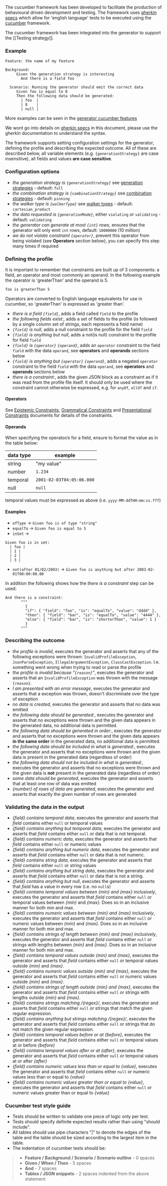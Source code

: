 The cucumber framework has been developed to facilitate the production of behavioural driven development and testing.
The framework uses [gherkin specs](https://docs.cucumber.io/gherkin/) which allow for 'english language' tests to be executed using the [cucumber](https://docs.cucumber.io/) framework.

The cucumber framework has been integrated into the generator to support the [[Testing strategy]].

### Example
```
Feature: the name of my feature

Background:
     Given the generation strategy is interesting
       And there is a field foo

  Scenario: Running the generator should emit the correct data
     Given foo is equal to 8
     Then the following data should be generated:
       | foo  |
       | 8    |
       | null |
```

More examples can be seen in the [generator cucumber features](https://github.com/ScottLogic/datahelix/tree/master/generator/src/test/java/com/scottlogic/deg/generator/cucumber)

We wont go into details on [gherkin specs](https://docs.cucumber.io/gherkin/) in this document, please use the gherkin documentation to understand the syntax.

The framework supports setting configuration settings for the generator, defining the profile and describing the expected outcome. All of these are described below, all variable elements (e.g. `{generationStrategy}` are case insensitive), all fields and values **are case sensitive**.

### Configuration options
* _the generation strategy is `{generationStrategy}`_ see [generation strategies](https://github.com/ScottLogic/datahelix/blob/master/docs/Options/GenerateOptions.md) - default: `full`
* _the combination strategy is `{combinationStrategy}`_ see [combination strategies](https://github.com/ScottLogic/datahelix/blob/master/docs/Options/GenerateOptions.md) - default: `pinning`
* _the walker type is `{walkerType}`_ see [walker types](https://github.com/ScottLogic/datahelix/blob/master/docs/Options/GenerateOptions.md) - default: `cartesian_product`
* _the data requested is `{generationMode}`_, either `violating` or `validating` - default: `validating`
* _the generator can generate at most `{int}` rows_, ensures that the generator will only emit `int` rows, default: `10000000` (10 million)
* _we do not violate constraint `{operator}`_, prevent this operator from being violated (see **Operators** section below), you can specify this step many times if required

### Defining the profile
It is important to remember that constraints are built up of 3 components: a field, an operator and most commonly an operand. In the following example the operator is 'greaterThan' and the operand is 5.

```
foo is greaterThan 5
```

Operators are converted to English language equivalents for use in cucumber, so 'greaterThan' is expressed as 'greater than'.

* _there is a field `{field}`_, adds a field called `field` to the profile
* _the following fields exist:_, adds a set of fields to the profile (is followed by a single column set of strings, each represents a field name)
* _`{field}` is null_, adds a null constraint to the profile for the field `field`
* _`{field}` is anything but null_, adds a not(is null) constraint to the profile for field `field`
* _`{field}` is `{operator}` `{operand}`_, adds an `operator` constraint to the field `field` with the data `operand`, see **operators** and **operands** sections below
* _`{field}` is anything but `{operator}` `{operand}`_, adds a negated `operator` constraint to the field `field` with the data `operand`, see **operators** and **operands** sections below
* _there is a constraint:_, adds the given JSON block as a constraint as if it was read from the profile file itself. It should only be used where the constraint cannot otherwise be expressed, e.g. for `anyOf`, `allOf` and `if`.

#### Operators
See [Epistemic Constraints](https://github.com/ScottLogic/datahelix/blob/master/docs/EpistemicConstraints.md), [Grammatical Constraints](https://github.com/ScottLogic/datahelix/blob/master/docs/GrammaticalConstraints.md) and [Presentational Constraints](https://github.com/ScottLogic/datahelix/blob/master/docs/PresentationalConstraints.md) documents for details of the constraints.

#### Operands
When specifying the operator/s for a field, ensure to format the value as in the table below:

| data type | example |
| ---- | ---- |
| string | "my value" |
| number | `1.234` |
| temporal | `2001-02-03T04:05:06.000` | 
| null | `null` |

temporal values must be expressed as above (i.e. `yyyy-MM-ddTHH:mm:ss.fff`)

#### Examples
* `ofType` &rarr; `Given foo is of type "string"`
* `equalTo` &rarr; `Given foo is equal to 5`
* `inSet` &rarr; 
```
Given foo is in set: 
  | foo | 
  | 1 | 
  | 2 | 
  | 3 |
```
* `not(after 01/02/2003)` &rarr; `Given foo is anything but after 2003-02-01T00:00:00.00`

In addition the following shows how the _there is a constraint_ step can be used:
```
And there is a constraint:
       """
         {
         "if": { "field": "foo", "is": "equalTo", "value": "dddd" },
         "then": { "field": "bar", "is": "equalTo", "value": "4444" },
         "else": { "field": "bar", "is": "shorterThan", "value": 1 }
         }
       """
```

### Describing the outcome
* _the profile is invalid_, executes the generator and asserts that any of the following exceptions were thrown: `InvalidProfileException`, `JsonParseException`, `IllegalArgumentException`, `ClassCastException`. I.e. something went wrong when trying to read or parse the profile
* _the profile is invalid because "`{reason}`"_, executes the generator and asserts that an `InvalidProfileException` was thrown with the message `{reason}`.
* _I am presented with an error message_, executes the generator and asserts that a exception was thrown, doesn't discriminate over the type of exception
* _no data is created_, executes the generator and asserts that no data was emitted
* _the following data should be generated:_, executes the generator and asserts that no exceptions were thrown and the given data appears in the generated data, no additional data is permitted.
* _the following data should be generated in order:_, executes the generator and asserts that no exceptions were thrown and the given data appears **in the same order** in the generated data, no additional data is permitted.
* _the following data should be included in what is generated:_, executes the generator and asserts that no exceptions were thrown and the given data is present in the generated data (regardless of order)
* _the following data should not be included in what is generated:_, executes the generator and asserts that no exceptions were thrown and the given data is **not** present in the generated data (regardless of order)
* _some data should be generated_, executes the generator and asserts that at least one row of data was emitted
* _{number} of rows of data are generated_, executes the generator and asserts that exactly the given number of rows are generated

### Validating the data in the output
* _{field} contains temporal data_, executes the generator and asserts that _field_ contains either `null` or temporal values
* _{field} contains anything but temporal data_, executes the generator and asserts that _field_ contains either `null` or data that is not temporal.
* _{field} contains numeric data_, executes the generator and asserts that _field_ contains either `null` or numeric values
* _{field} contains anything but numeric data_, executes the generator and asserts that _field_ contains either `null` or data that is not numeric.
* _{field} contains string data_, executes the generator and asserts that _field_ contains either `null` or string values
* _{field} contains anything but string data_, executes the generator and asserts that _field_ contains either `null` or data that is not a string.
* _{field} contains anything but null_, executes the generator and asserts that _field_ has a value in every row (i.e. no `null`s)
* _{field} contains temporal values between {min} and {max} inclusively_, executes the generator and asserts that _field_ contains either `null` or temporal values between _{min}_ and _{max}_. Does so in an inclusive manner for both min and max.
* _{field} contains numeric values between {min} and {max} inclusively_, executes the generator and asserts that _field_ contains either `null` or numeric values between _{min}_ and _{max}_. Does so in an inclusive manner for both min and max.
* _{field} contains strings of length between {min} and {max} inclusively_, executes the generator and asserts that _field_ contains either `null` or strings with lengths between _{min}_ and _{max}_. Does so in an inclusive manner for both min and max.
* _{field} contains temporal values outside {min} and {max}_, executes the generator and asserts that _field_ contains either `null` or temporal values outside _{min}_ and _{max}_.
* _{field} contains numeric values outside {min} and {max}_, executes the generator and asserts that _field_ contains either `null` or numeric values outside _{min}_ and _{max}_.
* _{field} contains strings of length outside {min} and {max}_, executes the generator and asserts that _field_ contains either `null` or strings with lengths outside _{min}_ and _{max}_.
* _{field} contains strings matching /{regex}/_, executes the generator and asserts that _field_ contains either `null` or strings that match the given regular expression.
* _{field} contains anything but strings matching /{regex}/_, executes the generator and asserts that _field_ contains either `null` or strings that do not match the given regular expression.
* _{field} contains temporal values before or at {before}_, executes the generator and asserts that _field_ contains either `null` or temporal values at or before _{before}_
* _{field} contains temporal values after or at {after}_, executes the generator and asserts that _field_ contains either `null` or temporal values at or after _{after}_
* _{field} contains numeric values less than or equal to {value}_, executes the generator and asserts that _field_ contains either `null` or numeric values less than or equal to _{value}_
* _{field} contains numeric values greater than or equal to {value}_, executes the generator and asserts that _field_ contains either `null` or numeric values greater than or equal to _{value}_

### Cucumber test style guide
* Tests should be written to validate one piece of logic only per test.
* Tests should specify definite expected results rather than using "should include".
* All tables should use pipe characters "|" to denote the edges of the table and the table should be sized according to the largest item in the table.
* The indentation of cucumber tests should be:
>   * **Feature / Background / Scenario / Scenario outline** - 0 spaces
>   * **Given / When / Then** - 5 spaces
>   * **And** - 7 spaces
>   * **Tables / JSON snippets** - 2 spaces indented from the above statement